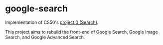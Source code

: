 # google-search

Implementation of CS50's [project 0 (Search)](https://cs50.harvard.edu/web/2020/projects/0/search/).

This project aims to rebuild the front-end of Google Search, Google Image Search, and Google Advanced Search.